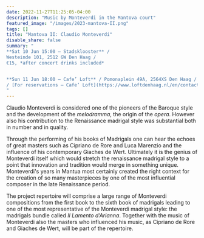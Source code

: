 ```yaml
---
date: 2022-11-27T11:25:05-04:00
description: "Music by Monteverdi in the Mantova court"
featured_image: "/images/2023-mantova-II.png"
tags: []
title: "Mantova II: Claudio Monteverdi"
disable_share: false
summary: "
**Sat 10 Jun 15:00 – Stadsklooster** /    
Westeinde 101, 2512 GW Den Haag /   
€15, *after concert drinks included*


**Sun 11 Jun 18:00 – Cafe’ Loft** / Pomonaplein 49A, 2564XS Den Haag / €45, *3 courses Italian dinner included*   
/ [For reservations – Cafe’ Loft](https://www.loftdenhaag.nl/en/contact/)
"
---
```

Claudio Monteverdi is considered one of the pioneers of the Baroque style and the development of the *melodramma*, the origin of the *opera*. However also his contribution to the Renaissance  madrigal style was substantial both in number and in quality.

Through the performing of his books of Madrigals one can hear the echoes of great masters such as Cipriano de Rore and Luca Marenzio and the influence of his contemporary Giaches de Wert. Ultimately it is the genius of Monteverdi itself which would stretch the renaissance madrigal style to a point that innovation and tradition would merge in something unique. Monteverdi's years in Mantua most certainly created the right context for the creation of so many masterpieces by one of the most influential composer in the late Renaissance period.

The project repertoire will comprise a large range of Monteverdi compositions from the first book to the sixth book of madrigals leading to one of the most representative of the Monteverdi madrigal style: the madrigals bundle called *Il Lamento d’Arianna*. Together with the music of Monteverdi also the masters who influenced his music, as Cipriano de Rore and Giaches de Wert, will be part of the repertoire.